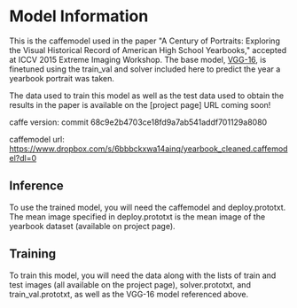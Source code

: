 # Model Information

This is the caffemodel used in the paper "A Century of Portraits: Exploring the Visual Historical Record of American High School Yearbooks," accepted at ICCV 2015 Extreme Imaging Workshop. The base model, [VGG-16](https://gist.github.com/ksimonyan/211839e770f7b538e2d8#file-readme-md), is finetuned using the train_val and solver included here to predict the year a yearbook portrait was taken.

The data used to train this model as well as the test data used to obtain the results in the paper is available on the [project page] URL coming soon!

caffe version: commit 68c9e2b4703ce18fd9a7ab541addf701129a8080

caffemodel url: https://www.dropbox.com/s/6bbbckxwa14ainq/yearbook_cleaned.caffemodel?dl=0

## Inference
To use the trained model, you will need the caffemodel and deploy.prototxt. The mean image specified in deploy.prototxt is the mean image of the yearbook dataset (available on project page).

## Training
To train this model, you will need the data along with the lists of train and test images (all available on the project page), solver.prototxt, and train_val.prototxt, as well as the VGG-16 model referenced above.
